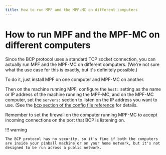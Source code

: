 ```yaml
---
title: How to run MPF and the MPF-MC on different computers
---
```


# How to run MPF and the MPF-MC on different computers


Since the BCP protocol uses a standard TCP socket connection, you can
actually run MPF and the MPF-MC on different computers. (We're not sure
what the use case for this is exactly, but it's definitely possible.)

To do it, just install MPF on one computer and MPF-MC on another.

Then on the machine running MPF, configure the `host:` setting as the
name or IP address of the machine running the MPF-MC, and on the MPF-MC
computer, set the `servers:` section to listen on the IP address you
want to use. (See the
[bcp section of the config file reference](../config/bcp.md) for details.

Remember to set the firewall on the computer running MPF-MC to accept
incoming connections on the port that BCP is listening on.

!!! warning

    The BCP protocol has no security, so it's fine if both the computers
    are inside your pinball machine or on your home network, but it's not
    designed to be run across a public network.
